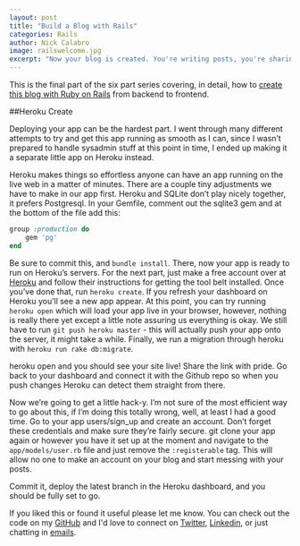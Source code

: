 ```yaml
---
layout: post
title: "Build a Blog with Rails"
categories: Rails
author: Nick Calabro
image: railswelcome.jpg
excerpt: "Now your blog is created. You're writing posts, you're sharing your work, but wait - it's not live on the web! Until now."
---
```


<meta name="twitter:card" content="summary" />
<meta name="twitter:site" content="@NickCalabs" />
<meta name="twitter:title" content="{{ page.title }}" />
<meta name="twitter:description" content="Nick Calabro's Blog" />

<div class="message">This is the final part of the six part series covering, in detail, how to <a href="http://nameless-dusk-8821.herokuapp.com">create this blog with Ruby on Rails</a> from backend to frontend. 
</div>

##Heroku Create

Deploying your app can be the hardest part. I went through many different attempts to try and get this app running as smooth as I can, since I wasn’t prepared to handle sysadmin stuff at this point in time, I ended up making it a separate little app on Heroku instead.

Heroku makes things so effortless anyone can have an app running on the live web in a matter of minutes. There are a couple tiny adjustments we have to make in our app first. Heroku and SQLite don’t play nicely together, it prefers Postgresql. In your Gemfile, comment out the sqlite3 gem and at the bottom of the file add this:

```ruby
group :production do
    gem 'pg'
end
```

Be sure to commit this, and `bundle install`. There, now your app is ready to run on Heroku’s servers. For the next part, just make a free account over at <a href="https://dashboard.heroku.com/">Heroku</a> and follow their instructions for getting the tool belt installed. Once you’ve done that, run `heroku create`. If you refresh your dashboard on Heroku you’ll see a new app appear. At this point, you can try running `heroku open` which will load your app live in your browser, however, nothing is really there yet except a little note assuring us everything is okay. We still have to run `git push heroku master` - this will actually push your app onto the server, it might take a while. Finally, we run a migration through heroku with `heroku run rake db:migrate`.

heroku open and you should see your site live! Share the link with pride. Go back to your dashboard and connect it with the Github repo so when you push changes Heroku can detect them straight from there.

Now we’re going to get a little hack-y. I’m not sure of the most efficient way to go about this, if I’m doing this totally wrong, well, at least I had a good time. Go to your app users/sign_up and create an account. Don’t forget these credentials and make sure they’re fairly secure. git clone your app again or however you have it set up at the moment and navigate to the `app/models/user.rb` file and just remove the `:registerable` tag. This will allow no one to make an account on your blog and start messing with your posts.

Commit it, deploy the latest branch in the Heroku dashboard, and you should be fully set to go.

<div class="message">
  If you liked this or found it useful please let me know. You can check out the code on my <a href="http://github.com/nickcalabs">GitHub</a> and I'd love to connect on <a href="http://twitter.com/nickcalabs">Twitter</a>, <a href="http://linkedin.com/in/nickcalabro">Linkedin</a>, or just chatting in <a href="mailto:calabro.nick@gmail.com">emails</a>.
</div>